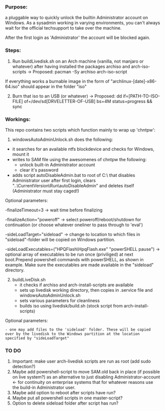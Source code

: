 ### Purpose: 
a pluggable way to quickly unlock the builtin Administrator account on Windows. As a sysadmin working in varying environments, you can't always wait for the official techsupport to take over the machine. 

After the first login as 'Administrator' the account will be blocked again.

### Steps:
1. Run buildLivedisk.sh on an Arch machine (vanilla, not manjaro or whatever) after having installed the packages archiso and arch-iso-scripts
-> Proposed: pacman -Sy archiso arch-iso-script

If everything works a burnable image in the form of "archlinux-[date]-x86-64.iso" should appear in the folder "iso"

2. Burn that iso to an USB (or whatever)
-> Proposed: dd if=[PATH-TO-ISO-FILE] of=/dev/sd[DRVELETTER-OF-USB] bs=4M status=progress && sync

### Workings:
This repo contains two scripts which function mainly to wrap up 'chntpw':

1. windowsAutoAdminUnlock.sh does the following: 
- it searches for an available ntfs blockdevice and checks for Windows, mount it
- writes to SAM file using the awesomenes of chntpw the following:
	- unlock built-in Administrator account
	- clear it's password
- adds script autoDisableAdmin.bat to root of C:\ that disables Administrator user after first login, clears "..\CurrentVersion\Run\autoDisableAdmin" and deletes itself (Administrator must stay caged!)

Optional parameters:

   -finalizeTimeout=3 -> wait time before finalizing

   -finalizeAction="poweroff" -> select poweroff/reboot/shutdown for continuation (or choose whatever oneliner to pass through to 'eval')

   -sideLoadTarget="sideload" -> change to location to which files in "sideload"-folder will be copied on Windows partition.

   -sideLoadExecutables=("HPQFlash\HpqFlash.exe" "powerSHELL pause") -> optional array of executables to be run once (priviliged) at next boot.Prepend powershell commands with powerSHELL, as shown in example. Make sure the executables are made available in the "sideload" directory.

2. buildLiveDisk.sh
	- it checks if archiso and arch-install-scripts are available
	- sets up livedisk working directory, then copies in .service file and windowsAutoAdminUnlock.sh
	- sets various parameters for cleanliness
	- builds iso using livedisk/build.sh (stock script from arch-install-scripts)

Optional parameters:

	- one may add files to the 'sideload' folder. These will be copied over by the livedisk to the Windows partition at the location specified by "sideLoadTarget"

### TO DO
1. Important: make user arch-livedisk scripts are run as root (add sudo detection?) 
2. Maybe add powershell-script to move SAM.old back in place (if possible on live system?) as an alternative to just disabling Administrator-account <- for continuity on enterprise systems that for whatever reasons use the build-in Administrator user.
3. Maybe add option to reboot after scripts have run? 
4. Maybe put all powershell scripts in one master-script?
5. Option to delete sideload folder after script has run?
